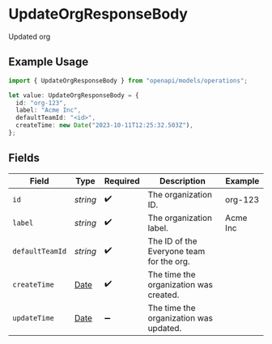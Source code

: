 # UpdateOrgResponseBody

Updated org

## Example Usage

```typescript
import { UpdateOrgResponseBody } from "openapi/models/operations";

let value: UpdateOrgResponseBody = {
  id: "org-123",
  label: "Acme Inc",
  defaultTeamId: "<id>",
  createTime: new Date("2023-10-11T12:25:32.503Z"),
};
```

## Fields

| Field                                                                                         | Type                                                                                          | Required                                                                                      | Description                                                                                   | Example                                                                                       |
| --------------------------------------------------------------------------------------------- | --------------------------------------------------------------------------------------------- | --------------------------------------------------------------------------------------------- | --------------------------------------------------------------------------------------------- | --------------------------------------------------------------------------------------------- |
| `id`                                                                                          | *string*                                                                                      | :heavy_check_mark:                                                                            | The organization ID.                                                                          | org-123                                                                                       |
| `label`                                                                                       | *string*                                                                                      | :heavy_check_mark:                                                                            | The organization label.                                                                       | Acme Inc                                                                                      |
| `defaultTeamId`                                                                               | *string*                                                                                      | :heavy_check_mark:                                                                            | The ID of the Everyone team for the org.                                                      |                                                                                               |
| `createTime`                                                                                  | [Date](https://developer.mozilla.org/en-US/docs/Web/JavaScript/Reference/Global_Objects/Date) | :heavy_check_mark:                                                                            | The time the organization was created.                                                        |                                                                                               |
| `updateTime`                                                                                  | [Date](https://developer.mozilla.org/en-US/docs/Web/JavaScript/Reference/Global_Objects/Date) | :heavy_minus_sign:                                                                            | The time the organization was updated.                                                        |                                                                                               |
